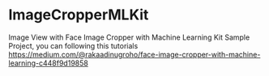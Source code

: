 # ImageCropperMLKit
Image View with Face Image Cropper with Machine Learning Kit
Sample Project, you can following this tutorials https://medium.com/@rakaadinugroho/face-image-cropper-with-machine-learning-c448f9d19858

